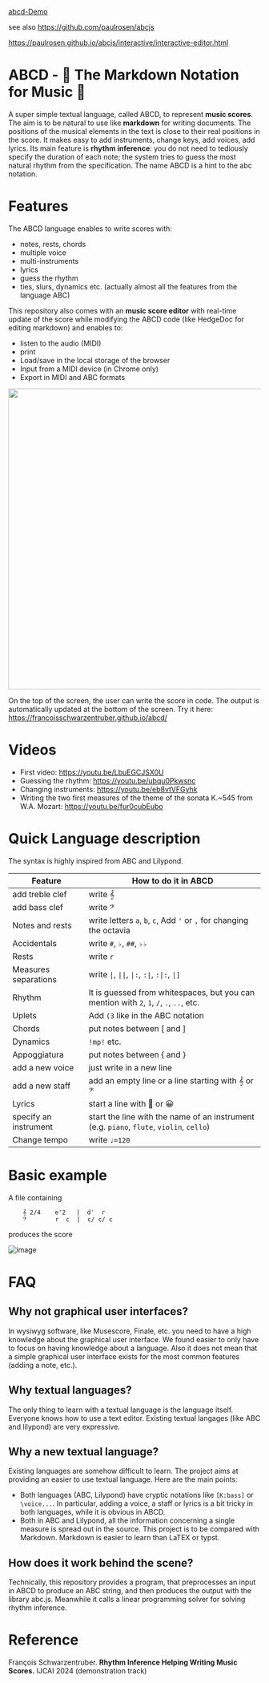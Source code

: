[abcd-Demo](https://santi-nue.github.io/abcd/)

see also  https://github.com/paulrosen/abcjs

https://paulrosen.github.io/abcjs/interactive/interactive-editor.html

# ABCD - 🎵 The Markdown Notation for Music 🎵 

A super simple textual language, called ABCD, to represent **music scores**. The aim is to be natural to use like **markdown** for writing documents. The positions of the musical elements in the text is close to their real positions in the score. It makes easy to add instruments, change keys, add voices, add lyrics. Its main feature is **rhythm inference**: you do not need to tediously specify the duration of each note; the system tries to guess the most natural rhythm from the specification.  The name ABCD is a hint to the abc notation. 




# Features

The ABCD language enables to write scores with:
- notes, rests, chords
- multiple voice
- multi-instruments
- lyrics
- guess the rhythm
- ties, slurs, dynamics etc. (actually almost all the features from the language ABC)

This repository also comes with an **music score editor** with real-time update of the score while modifying the ABCD code (like HedgeDoc for editing markdown) and enables to:
- listen to the audio (MIDI)
- print
- Load/save in the local storage of the browser
- Input from a MIDI device (in Chrome only) 
- Export in MIDI and ABC formats

<img src="https://github.com/user-attachments/assets/16215691-cbf2-41f8-b299-81037da43a00" height="600px"/>

On the top of the screen, the user can write the score in code. The output is automatically updated at the bottom of the screen.
Try it here: https://francoisschwarzentruber.github.io/abcd/


# Videos

- First video: https://youtu.be/LbuEGCJSX0U
- Guessing the rhythm: https://youtu.be/ubqu0Pkwsnc
- Changing instruments: https://youtu.be/eb8vtVFGyhk
- Writing the two first measures of the theme of the sonata K.~545 from W.A. Mozart: https://youtu.be/fur0cubEubo


 
# Quick Language description

The syntax is highly inspired from ABC and Lilypond.

| Feature           | How to do it in ABCD |
| ----------------- | --------------------------- |
|  add treble clef  |    write 𝄞                  |
|  add bass clef    |   write 𝄢                   |
| Notes and rests   | write letters `a`, `b`, `c`, Add `'` or `,` for changing the octavia  |
| Accidentals       |  write `#`, `♭`, `##`, `♭♭`  |
| Rests             | write `r`                 |
| Measures separations |  write `\|`, `\|\|`, `\|:`, `:\|`, `:\|:`, `\|]`  |
| Rhythm             | It is guessed from whitespaces, but you can mention with `2`, `1`, `/`, `.`, `..`, etc. |
 | Uplets            | Add `(3` like in the ABC notation |
| Chords            | put notes between [ and ]  |
| Dynamics         | `!mp!` etc. |
| Appoggiatura      | put notes between { and }  |  
|  add a new voice  |    just write in a new line |
|  add a new staff  |  add an empty line or a line starting with 𝄞 or 𝄢          |
| Lyrics       |  start a line with 💬 or 😀  | 
| specify an instrument | start the line with the name of an instrument (e.g. `piano`, `flute`, `violin`, `cello`) |
| Change tempo   | write `♩=120`   |



# Basic example

A file containing

        𝄞 2/4    e'2   |  d'  r
        𝄢        r  c  |  c/ c/ c

produces the score

![image](https://user-images.githubusercontent.com/43071857/197391690-8d0cba5b-d522-449d-b0ca-96fddb51d895.png)



# FAQ

## Why not graphical user interfaces?
In wysiwyg software, like Musescore, Finale, etc. you need to have a high knowledge about the graphical user interface. We found easier to only have to focus on having knowledge about a language. Also it does not mean that a simple graphical user interface exists for the most common features (adding a note, etc.).

## Why textual languages?
The only thing to learn with a textual language is the language itself. Everyone knows how to use a text editor. Existing textual langages (like ABC and lilypond) are very expressive. 

## Why a new textual language?
Existing languages are somehow difficult to learn. The project aims at providing an easier to use textual language. Here are the main points:
- Both languages (ABC, Lilypond) have cryptic notations like `[K:bass]` or `\voice...`. In particular, adding a voice, a staff or lyrics is a bit tricky in both languages, while it is obvious in ABCD.
- Both in ABC and Lilypond, all the information concerning a single measure is spread out in the source.
This project is to be compared with Markdown. Markdown is easier to learn than LaTEX or typst.

## How does it work behind the scene?
Technically, this repository provides a program, that preprocesses an input in ABCD to produce an ABC string, and then produces the output with the library abc.js. Meanwhile it calls a linear programming solver for solving rhythm inference.  

# Reference

François Schwarzentruber. **Rhythm Inference Helping Writing Music Scores.** IJCAI 2024 (demonstration track)
